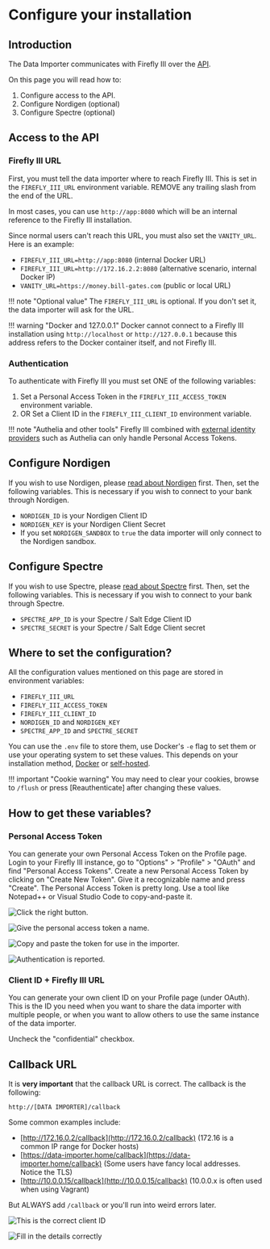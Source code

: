 # Configure your installation

## Introduction

The Data Importer communicates with Firefly III over the [API](../../firefly-iii/api/index.md). 

On this page you will read how to:

1. Configure access to the API.
2. Configure Nordigen (optional)
3. Configure Spectre (optional)

## Access to the API 

### Firefly III URL

First, you must tell the data importer where to reach Firefly III. This is set in the `FIREFLY_III_URL` environment variable. REMOVE any trailing slash from the end of the URL.

In most cases, you can use `http://app:8080` which will be an internal reference to the Firefly III installation.

Since normal users can't reach this URL, you must also set the `VANITY_URL`. Here is an example:

* `FIREFLY_III_URL=http://app:8080` (internal Docker URL)
* `FIREFLY_III_URL=http://172.16.2.2:8080` (alternative scenario, internal Docker IP)
* `VANITY_URL=https://money.bill-gates.com` (public or local URL)

!!! note "Optional value"
    The `FIREFLY_III_URL` is optional. If you don't set it, the data importer will ask for the URL.

!!! warning "Docker and 127.0.0.1"
    Docker cannot connect to a Firefly III installation using `http://localhost` or `http://127.0.0.1` because this address refers to the Docker container itself, and not Firefly III.

### Authentication

To authenticate with Firefly III you must set ONE of the following variables:

1. Set a Personal Access Token in the `FIREFLY_III_ACCESS_TOKEN` environment variable.
2. OR Set a Client ID in the `FIREFLY_III_CLIENT_ID` environment variable.

!!! note "Authelia and other tools"
    Firefly III combined with [external identity providers](../../firefly-iii/advanced-installation/authentication.md) such as Authelia can only handle Personal Access Tokens.

## Configure Nordigen

If you wish to use Nordigen, please [read about Nordigen](../faq/spectre-and-nordigen.md) first. Then, set the following variables. This is necessary if you wish to connect to your bank through Nordigen.

* `NORDIGEN_ID` is your Nordigen Client ID
* `NORDIGEN_KEY` is your Nordigen Client Secret
* If you set `NORDIGEN_SANDBOX` to `true` the data importer will only connect to the Nordigen sandbox.

## Configure Spectre

If you wish to use Spectre, please [read about Spectre](../faq/spectre-and-nordigen.md) first. Then, set the following variables. This is necessary if you wish to connect to your bank through Spectre.

* `SPECTRE_APP_ID` is your Spectre / Salt Edge Client ID
* `SPECTRE_SECRET` is your Spectre / Salt Edge Client secret

## Where to set the configuration?

All the configuration values mentioned on this page are stored in environment variables:

* `FIREFLY_III_URL`
* `FIREFLY_III_ACCESS_TOKEN`
* `FIREFLY_III_CLIENT_ID`
* `NORDIGEN_ID` and `NORDIGEN_KEY`
* `SPECTRE_APP_ID` and `SPECTRE_SECRET`

You can use the `.env` file to store them, use Docker's `-e` flag to set them or use your operating system to set these values. This depends on your installation method, [Docker](docker.md) or [self-hosted](self-hosted.md).

!!! important "Cookie warning"
    You may need to clear your cookies, browse to `/flush` or press \[Reauthenticate\] after changing these values.

## How to get these variables?

### Personal Access Token

You can generate your own Personal Access Token on the Profile page. Login to your Firefly III instance, go to "Options" > "Profile" > "OAuth" and find "Personal Access Tokens". Create a new Personal Access Token by clicking on "Create New Token". Give it a recognizable name and press "Create". The Personal Access Token is pretty long. Use a tool like Notepad++ or Visual Studio Code to copy-and-paste it.

![Click the right button.](images/pat1.png)

![Give the personal access token a name.](images/pat2.png)

![Copy and paste the token for use in the importer.](images/pat3.png)

![Authentication is reported.](images/pat4.png)

### Client ID + Firefly III URL

You can generate your own client ID on your Profile page (under OAuth). This is the ID you need when you want to share the data importer with multiple people, or when you want to allow others to use the same instance of the data importer.

Uncheck the "confidential" checkbox.

## Callback URL

It is **very important** that the callback URL is correct. The callback is the following:

```
http://[DATA IMPORTER]/callback
```

Some common examples include:

* [http://172.16.0.2/callback](http://172.16.0.2/callback) (172.16 is a common IP range for Docker hosts)
* [https://data-importer.home/callback](https://data-importer.home/callback) (Some users have fancy local addresses. Notice the TLS)
* [http://10.0.0.15/callback](http://10.0.0.15/callback) (10.0.0.x is often used when using Vagrant)

But ALWAYS add `/callback` or you'll run into weird errors later.

![This is the correct client ID](images/cid1.png)

![Fill in the details correctly](images/cid2.png)
